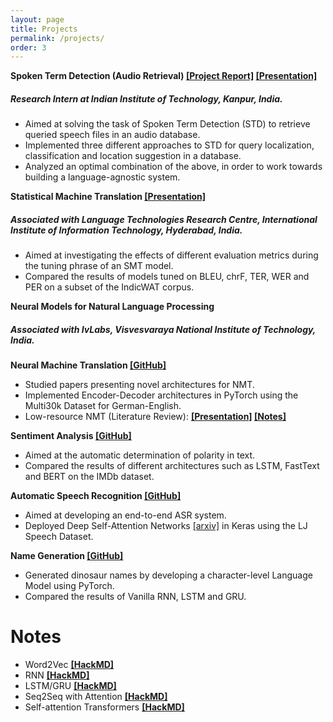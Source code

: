 ```yaml
---
layout: page
title: Projects
permalink: /projects/
order: 3
---
```


**Spoken Term Detection (Audio Retrieval) [[Project Report]](https://drive.google.com/file/d/1R1s4v7eVY_E23BnEazHlMeAqAmnNEr43/view?usp=sharing) [[Presentation]](https://drive.google.com/file/d/10bY3bLbavWcnO55Mnepy46Sl3WTqQLdn/view?usp=share_link)**

##### Research Intern at Indian Institute of Technology, Kanpur, India.
  * Aimed at solving the task of Spoken Term Detection (STD) to retrieve queried speech files in an audio database.
  * Implemented three different approaches to STD for query localization, classification and location suggestion in a database.
  * Analyzed an optimal combination of the above, in order to work towards building a language-agnostic system.

**Statistical Machine Translation [[Presentation]](https://drive.google.com/file/d/1ws3ViFsy404ads5mE8fe7KTQh-Peost-/view?usp=sharing)** 
##### Associated with Language Technologies Research Centre, International Institute of Information Technology, Hyderabad, India. 
  * Aimed at investigating the effects of different evaluation metrics during the tuning phrase of an SMT model.
  * Compared the results of models tuned on BLEU, chrF, TER, WER and PER on a subset of the IndicWAT corpus.

**Neural Models for Natural Language Processing**

##### Associated with IvLabs, Visvesvaraya National Institute of Technology, India.

**Neural Machine Translation [[GitHub]](https://github.com/IvLabs/Natural-Language-Processing/tree/master/neural_machine_translation#summary)**
* Studied papers presenting novel architectures for NMT.
* Implemented Encoder-Decoder architectures in PyTorch using the Multi30k Dataset for German-English.
* Low-resource NMT (Literature Review): **[[Presentation]](https://docs.google.com/presentation/d/1oWpU-3UGvh6xf_P8z_LmJulEeX8B0UWYFoCn9NDeyyA/edit?usp=sharing) [[Notes]](https://hackmd.io/@Thanmay/nmt-notes)**

**Sentiment Analysis [[GitHub]](https://github.com/IvLabs/Natural-Language-Processing/tree/master/text_classification)**
* Aimed at the automatic determination of polarity in text.
* Compared the results of different architectures such as LSTM, FastText and BERT on the IMDb dataset.

**Automatic Speech Recognition [[GitHub]](https://github.com/ThanmayJ/automatic-speech-recognition)**
* Aimed at developing an end-to-end ASR system.
* Deployed Deep Self-Attention Networks [[arxiv]](https://arxiv.org/pdf/1904.13377.pdf) in Keras using the LJ Speech Dataset.

**Name Generation [[GitHub]](https://github.com/IvLabs/Natural-Language-Processing/tree/master/char_rnns#summary)**
* Generated dinosaur names by developing a character-level Language Model using PyTorch.
* Compared the results of Vanilla RNN, LSTM and GRU.


# Notes

* Word2Vec **[[HackMD]](https://hackmd.io/@Thanmay/BJlGo4YnY)**
* RNN **[[HackMD]](https://hackmd.io/@Thanmay/rkA4fUtpK)**
* LSTM/GRU **[[HackMD]](https://hackmd.io/@Thanmay/HkE0heBOq)**
* Seq2Seq with Attention **[[HackMD]](https://hackmd.io/@Thanmay/BJpIhXFpt)**
* Self-attention Transformers **[[HackMD]](https://hackmd.io/@Thanmay/B1WyTLF6t)**
